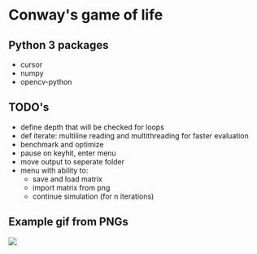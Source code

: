 # Conway's game of life

## Python 3 packages

* cursor
* numpy
* opencv-python

## TODO's

* define depth that will be checked for loops
* def iterate: multiline reading and multithreading for faster evaluation
* benchmark and optimize
* pause on keyhit, enter menu
* move output to seperate folder
* menu with ability to:
  * save and load matrix
  * import matrix from png
  * continue simulation (for n iterations)

## Example gif from PNGs
![](gol.gif)